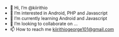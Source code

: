 - 👋 Hi, I’m @kiirithio
- 👀 I’m interested in Android, PHP and Javascript
- 🌱 I’m currently learning Android and Javascript
- 💞️ I’m looking to collaborate on ...
- 📫 How to reach me kiirithiogeorge101@gmail.com

<!---
kiirithio/kiirithio is a ✨ special ✨ repository because its `README.md` (this file) appears on your GitHub profile.
You can click the Preview link to take a look at your changes.
--->
